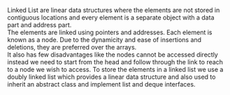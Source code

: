 Linked List are linear data structures where the elements are not stored in contiguous locations and every element is a separate object with a data part and address part. <br>
The elements are linked using pointers and addresses. Each element is known as a node. Due to the dynamicity and ease of insertions and deletions, they are preferred over the arrays.<br>
It also has few disadvantages like the nodes cannot be accessed directly instead we need to start from the head and follow through the link to reach to a node we wish to access.
To store the elements in a linked list we use a doubly linked list which provides a linear data structure and also used to inherit an abstract class and implement list and deque interfaces.
